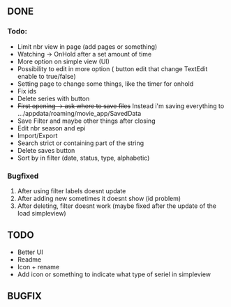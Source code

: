 ## DONE

### Todo:
- Limit nbr view in page (add pages or something)<br/>
- Watching -> OnHold after a set amount of time
- More option on simple view (UI)<br/>
- Possibility to edit in more option ( button edit that change TextEdit enable to true/false)<br/>
- Setting page to change some things, like the timer for onhold
- Fix ids
- Delete series with button <br/>
- ~~First opening -> ask where to save files~~ Instead i'm saving everything to .../appdata/roaming/movie_app/SavedData
- Save Filter and maybe other things after closing
- Edit nbr season and epi
- Import/Export
- Search strict or containing part of the string
- Delete saves button
- Sort by in filter (date, status, type, alphabetic)

### Bugfixed
1. After using filter labels doesnt update
2. After adding new sometimes it doesnt show (id problem)
3. After deleting, filter doesnt work (maybe fixed after the update of the load simpleview)

## TODO

- Better UI
- Readme
- Icon + rename 
- Add icon or something to indicate what type of seriel in simpleview


## BUGFIX

